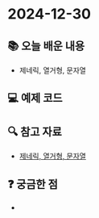 # 2024-12-30

## 📚 오늘 배운 내용
- 제네릭, 열거형, 문자열

## 💻 예제 코드
<!-- 실습한 코드나 예제를 추가 -->

## 🔍 참고 자료
- [제네릭, 열거형, 문자열](../topics/generic.md)

## ❓ 궁금한 점
- 